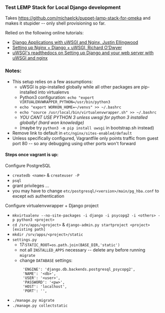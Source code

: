 ### Test LEMP Stack for Local Django development

Takes <https://github.com/michaelck/puppet-lamp-stack-for-omeka> and makes it stupider -- only shell provisioning so far.

Relied on the following online tutorials:

- [Django Applications with uWSGI and Nginx, Justin Ellingwood](https://www.digitalocean.com/community/tutorials/how-to-serve-django-applications-with-uwsgi-and-nginx-on-ubuntu-14-04)
- [Setting up Nginx + Django + uWSGI, Richard O'Dwyer](http://blog.richard.do/index.php/2013/04/setting-up-nginx-django-uwsgi-a-tutorial-that-actually-works/)
- [uWSGI's readthedocs on Setting up Django and your web server with uWSGI and nginx](http://uwsgi-docs.readthedocs.org/en/latest/tutorials/Django_and_nginx.html)

### Notes:

- This setup relies on a few assumptions:
  - uWSGI is pip-installed globally while all other packages are pip-installed into virtualenvs
  - Python3 configuration: `echo "export VIRTUALENVWRAPPER_PYTHON=/usr/bin/python3`
  - `echo "export WORKON_HOME=~/venvs" >> ~/.bashrc`
  - `echo "source /usr/local/bin/virtualenvwrapper.sh" >> ~/.bashrc`
  - *YOU CANT USE PYTHON 3 unless uwsgi for python 3 installed globally! (hard won knowledge)*
  - (maybe try `python3 -m pip install uwsgi` in bootstrap.sh instead)
- Remove link to default in `etc/nginx/sites-enabled/default`
- Unless specifically configured, Vagrantfile only points traffic from guest port 80 -- so any debugging using other ports won't forward

#### Steps once vagrant is up:
Configure PostgreSQL
- `createdb <name>` & `createuser -P`
- `psql`
- grant privileges ...
- you may have to change `etc/postgresql/<version>/main/pg_hba.conf` to except `md5` authentication

Configure virtualenvwrapper + Django project 
- `mkvirtualenv --no-site-packages -i django -i psycopg2 -i <others> -p python3 <project>`
- `cd /srv/apps/<project>` & `django-admin.py startproject <project> [existing path]`
- `mkdir /srv/apps/<project>/static`
- `settings.py`
  - 17:`STATIC_ROOT=os.path.join(BASE_DIR,'static')`
  - not all `INSTALLED_APPS` necessary -- delete any before running `migrate`
  - change `DATABASE` settings:
```
        'ENGINE': 'django.db.backends.postgresql_psycopg2',
        'NAME': '<db>',
        'USER': '<user>',
        'PASSWORD': '<pw>',
        'HOST': 'localhost',
        'PORT': '',
```
- `./manage.py migrate`
- `./manage.py collectstatic`
